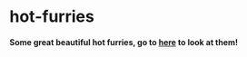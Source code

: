 # hot-furries
#### Some great beautiful hot furries, go to [here](https://orphanlol.github.io/hot-curry/) to look at them!
